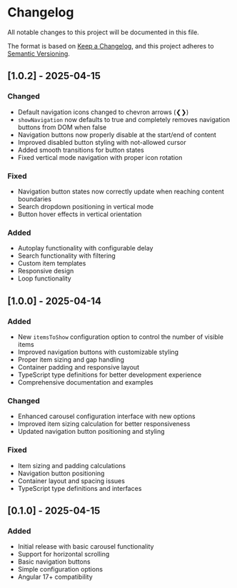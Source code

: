 # Changelog

All notable changes to this project will be documented in this file.

The format is based on [Keep a Changelog](https://keepachangelog.com/en/1.0.0/),
and this project adheres to [Semantic Versioning](https://semver.org/spec/v2.0.0.html).

## [1.0.2] - 2025-04-15
### Changed
- Default navigation icons changed to chevron arrows (❮❯)
- `showNavigation` now defaults to true and completely removes navigation buttons from DOM when false
- Navigation buttons now properly disable at the start/end of content
- Improved disabled button styling with not-allowed cursor
- Added smooth transitions for button states
- Fixed vertical mode navigation with proper icon rotation

### Fixed
- Navigation button states now correctly update when reaching content boundaries
- Search dropdown positioning in vertical mode
- Button hover effects in vertical orientation

### Added
- Autoplay functionality with configurable delay
- Search functionality with filtering
- Custom item templates
- Responsive design
- Loop functionality

## [1.0.0] - 2025-04-14

### Added
- New `itemsToShow` configuration option to control the number of visible items
- Improved navigation buttons with customizable styling
- Proper item sizing and gap handling
- Container padding and responsive layout
- TypeScript type definitions for better development experience
- Comprehensive documentation and examples

### Changed
- Enhanced carousel configuration interface with new options
- Improved item sizing calculation for better responsiveness
- Updated navigation button positioning and styling

### Fixed
- Item sizing and padding calculations
- Navigation button positioning
- Container layout and spacing issues
- TypeScript type definitions and interfaces

## [0.1.0] - 2025-04-15

### Added
- Initial release with basic carousel functionality
- Support for horizontal scrolling
- Basic navigation buttons
- Simple configuration options
- Angular 17+ compatibility 